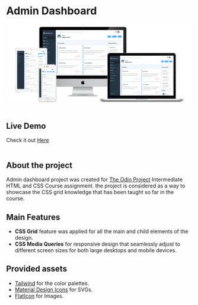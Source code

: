 
# Admin Dashboard

![the project preview](./images/preview.png)</br>
<br>

## Live Demo

Check it out [Here]()</br>
<br>

## About the project

Admin dashboard project was created for [The Odin Project](https://www.theodinproject.com/lessons/node-path-intermediate-html-and-css-admin-dashboard) Intermediate HTML and CSS Course assignment.
the project is considered as a way to showcase the CSS grid knowledge that has been taught so far in the course.


## Main Features

- **CSS Grid** feature was applied for all the main and child elements of the design.
- **CSS Media Queries** for responsive design that seamlessly adjust to different screen sizes for both large desktops and mobile devices.

## Provided assets

- [Tailwind](https://tailwindcss.com/docs/customizing-colors) for the color palettes.
- [Material Design Icons](https://pictogrammers.com/library/mdi/) for SVGs.
- [FlatIcon](https://www.flaticon.com/) for Images.